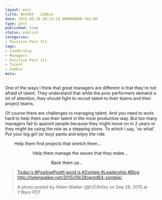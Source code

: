 ```yaml
---
layout: post
title: WotD64 - Zombie
date: 2015-09-28 20:22:14.000000000 +01:00
type: post
published: true
status: publish
categories:
- Positive Post Its
tags:
- Leadership
- Managers
- Positive Post Its
- Talent
- Zombie
meta:
---
```

<p>One of the ways I think that great managers are different is that they're not afraid of talent. They understand that while the poor performers demand a lot of attention, they should fight to recruit talent to their teams and their project teams.</p>
<p>Of course there are challenges to managing talent. And you need to work hard to help them use their talent in the most productive way. But too many managers fail to appoint people because they might move on in 2 years or they might be using the role as a stepping stone. To which I say, 'so what'. Put your big girl (or boy) pants and enjoy the ride.</p>
<p style="padding-left: 30px;">Help them find projects that stretch them...</p>
<p style="padding-left: 90px;">Help them manage the waves that they make...</p>
<p style="padding-left: 150px;">Back them up...</p>
<blockquote class="instagram-media" data-instgrm-captioned="" data-instgrm-version="4">
<div>
<div></div>
<p><a href="https://instagram.com/p/8L_nnKCHs6/" target="_top">Today's #PositivePostIt word is #Zombie #Leadership #Blog http://helenwalker.net/2015/09/28/wotd64-zombie/</a></p>
<p>A photo posted by Helen Walker (@h313n1w) on <time datetime="2015-09-28T20:18:13+00:00">Sep 28, 2015 at 1:18pm PDT</time></p>
</div>
</blockquote>
<p><script src="//platform.instagram.com/en_US/embeds.js" async="" defer="defer"></script></p>
